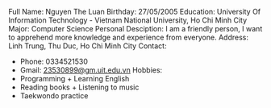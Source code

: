 Full Name: Nguyen The Luan
Birthday: 27/05/2005
Education: University Of Information Technology - Vietnam National University, Ho Chi Minh City
Major: Computer Science 
Personal Desciption: I am a friendly person, I want to apprehend more knowledge and experience from everyone.
Address: Linh Trung, Thu Duc, Ho Chi Minh City
Contact:
+ Phone: 0334521530
+ Gmail: 23530899@gm.uit.edu.vn
Hobbies:
+ Programming      + Learning English
+ Reading books    + Listening to music
+ Taekwondo practice
